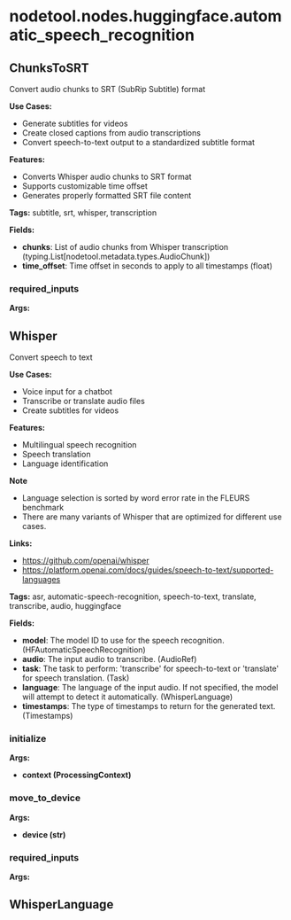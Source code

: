 # nodetool.nodes.huggingface.automatic_speech_recognition

## ChunksToSRT

Convert audio chunks to SRT (SubRip Subtitle) format

**Use Cases:**
- Generate subtitles for videos
- Create closed captions from audio transcriptions
- Convert speech-to-text output to a standardized subtitle format

**Features:**
- Converts Whisper audio chunks to SRT format
- Supports customizable time offset
- Generates properly formatted SRT file content

**Tags:** subtitle, srt, whisper, transcription

**Fields:**
- **chunks**: List of audio chunks from Whisper transcription (typing.List[nodetool.metadata.types.AudioChunk])
- **time_offset**: Time offset in seconds to apply to all timestamps (float)

### required_inputs

**Args:**


## Whisper

Convert speech to text

**Use Cases:**
- Voice input for a chatbot
- Transcribe or translate audio files
- Create subtitles for videos

**Features:**
- Multilingual speech recognition
- Speech translation
- Language identification

**Note**
- Language selection is sorted by word error rate in the FLEURS benchmark
- There are many variants of Whisper that are optimized for different use cases.

**Links:**
- https://github.com/openai/whisper
- https://platform.openai.com/docs/guides/speech-to-text/supported-languages

**Tags:** asr, automatic-speech-recognition, speech-to-text, translate, transcribe, audio, huggingface

**Fields:**
- **model**: The model ID to use for the speech recognition. (HFAutomaticSpeechRecognition)
- **audio**: The input audio to transcribe. (AudioRef)
- **task**: The task to perform: 'transcribe' for speech-to-text or 'translate' for speech translation. (Task)
- **language**: The language of the input audio. If not specified, the model will attempt to detect it automatically. (WhisperLanguage)
- **timestamps**: The type of timestamps to return for the generated text. (Timestamps)

### initialize

**Args:**
- **context (ProcessingContext)**

### move_to_device

**Args:**
- **device (str)**

### required_inputs

**Args:**


## WhisperLanguage

